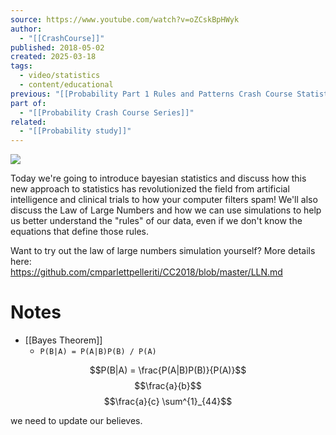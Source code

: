 ```yaml
---
source: https://www.youtube.com/watch?v=oZCskBpHWyk
author:
  - "[[CrashCourse]]"
published: 2018-05-02
created: 2025-03-18
tags:
  - video/statistics
  - content/educational
previous: "[[Probability Part 1 Rules and Patterns Crash Course Statistics 13]]"
part of:
  - "[[Probability Crash Course Series]]"
related:
  - "[[Probability study]]"
---
```

![](https://www.youtube.com/watch?v=oZCskBpHWyk)  

Today we're going to introduce bayesian statistics and discuss how this new approach to statistics has revolutionized the field from artificial intelligence and clinical trials to how your computer filters spam! We'll also discuss the Law of Large Numbers and how we can use simulations to help us better understand the "rules" of our data, even if we don't know the equations that define those rules.  
  
Want to try out the law of large numbers simulation yourself? More details here:  
https://github.com/cmparlettpelleriti/CC2018/blob/master/LLN.md  

# Notes

- [[Bayes Theorem]]
	- `P(B|A) = P(A|B)P(B) / P(A)`

$$P(B|A) = \frac{P(A|B)P(B)}{P(A)}$$
$$\frac{a}{b}$$
$$\frac{a}{c} \sum^{1}_{44}$$

we need to update our believes.